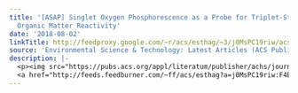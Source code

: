 ```yaml
---
title: '[ASAP] Singlet Oxygen Phosphorescence as a Probe for Triplet-State Dissolved
  Organic Matter Reactivity'
date: '2018-08-02'
linkTitle: http://feedproxy.google.com/~r/acs/esthag/~3/j0MsPC19riw/acs.est.8b02379
source: 'Environmental Science & Technology: Latest Articles (ACS Publications)'
description: |-
  <p><img src="https://pubs.acs.org/appl/literatum/publisher/achs/journals/content/esthag/0/esthag.ahead-of-print/acs.est.8b02379/20180802/images/medium/es-2018-02379t_0004.gif" alt="TOC Graphic"/></p><div><cite>Environmental Science & Technology</cite></div><div>DOI: 10.1021/acs.est.8b02379</div><div class="feedflare">
  <a href="http://feeds.feedburner.com/~ff/acs/esthag?a=j0MsPC19riw:F4EDqZyf3zQ:yIl2AUoC8zA"><img src="http://feeds.feedburner.com/~ff/acs/esthag?d=yIl2AUoC8zA" border="0"></img></a>
---
```

